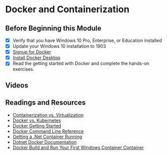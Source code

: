 # Docker and Containerization
## Before Beginning this Module
- [x] Verify that you have Windows 10 Pro, Enterprise, or Education installed
- [x] Update your Windows 10 installation to 1903
- [x] [Signup for Docker](https://hub.docker.com/signup)
- [x] [Install Docker Desktop](https://docs.docker.com/docker-for-windows/install/)
- [x] Read the getting started with Docker and complete the hands-on exercises.
## Videos
## Readings and Resources
* [Containerization vs. Virtualization](https://blog.netapp.com/blogs/containers-vs-vms/)
* [Docker vs. Kubernetes](https://www.guru99.com/kubernetes-vs-docker.html)
* [Docker Getting Started](https://docs.docker.com/get-started/)
* [Docker Command Line Reference](https://docs.docker.com/engine/reference/commandline/docker/)
* [Getting a .Net Container Running](https://hub.docker.com/_/microsoft-dotnet-core-samples)
* [Dotnet Docker Documentation](https://docs.microsoft.com/en-us/dotnet/core/docker/introduction)
* [Docker Build and Run Your First Windows Container Container](https://www.docker.com/blog/build-your-first-docker-windows-server-container/)

